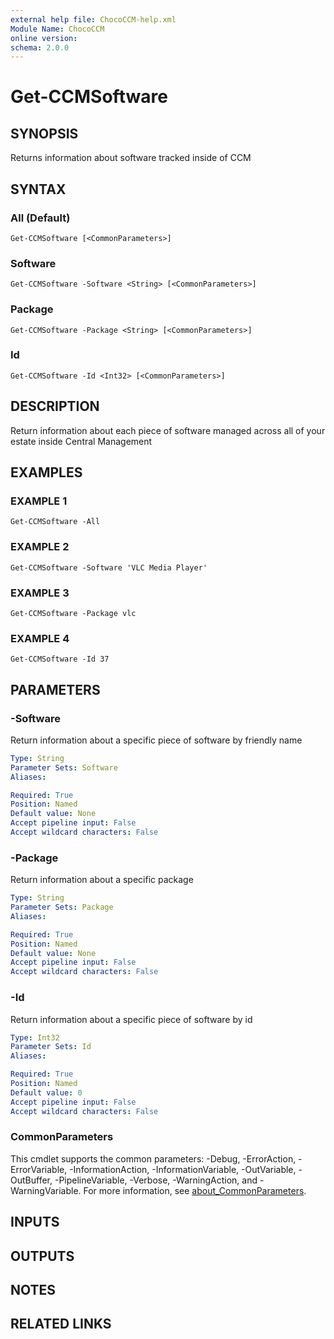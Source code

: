 ```yaml
---
external help file: ChocoCCM-help.xml
Module Name: ChocoCCM
online version:
schema: 2.0.0
---
```


# Get-CCMSoftware

## SYNOPSIS
Returns information about software tracked inside of CCM

## SYNTAX

### All (Default)
```
Get-CCMSoftware [<CommonParameters>]
```

### Software
```
Get-CCMSoftware -Software <String> [<CommonParameters>]
```

### Package
```
Get-CCMSoftware -Package <String> [<CommonParameters>]
```

### Id
```
Get-CCMSoftware -Id <Int32> [<CommonParameters>]
```

## DESCRIPTION
Return information about each piece of software managed across all of your estate inside Central Management

## EXAMPLES

### EXAMPLE 1
```
Get-CCMSoftware -All
```

### EXAMPLE 2
```
Get-CCMSoftware -Software 'VLC Media Player'
```

### EXAMPLE 3
```
Get-CCMSoftware -Package vlc
```

### EXAMPLE 4
```
Get-CCMSoftware -Id 37
```

## PARAMETERS

### -Software
Return information about a specific piece of software by friendly name

```yaml
Type: String
Parameter Sets: Software
Aliases:

Required: True
Position: Named
Default value: None
Accept pipeline input: False
Accept wildcard characters: False
```

### -Package
Return information about a specific package

```yaml
Type: String
Parameter Sets: Package
Aliases:

Required: True
Position: Named
Default value: None
Accept pipeline input: False
Accept wildcard characters: False
```

### -Id
Return information about a specific piece of software by id

```yaml
Type: Int32
Parameter Sets: Id
Aliases:

Required: True
Position: Named
Default value: 0
Accept pipeline input: False
Accept wildcard characters: False
```

### CommonParameters
This cmdlet supports the common parameters: -Debug, -ErrorAction, -ErrorVariable, -InformationAction, -InformationVariable, -OutVariable, -OutBuffer, -PipelineVariable, -Verbose, -WarningAction, and -WarningVariable. For more information, see [about_CommonParameters](http://go.microsoft.com/fwlink/?LinkID=113216).

## INPUTS

## OUTPUTS

## NOTES

## RELATED LINKS
